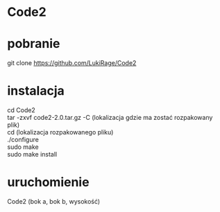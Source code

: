 # Code2

# pobranie
git clone https://github.com/LukiRage/Code2

# instalacja
cd Code2 <br>
tar -zxvf code2-2.0.tar.gz -C (lokalizacja gdzie ma zostać rozpakowany plik) <br>
cd (lokalizacja rozpakowanego pliku) <br>
./configure <br>
sudo make <br>
sudo make install <br>

# uruchomienie
Code2 (bok a, bok b, wysokość) <br>
